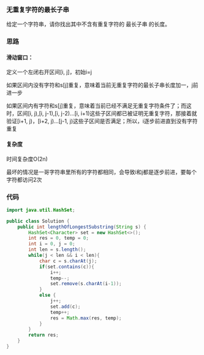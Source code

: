 ### 无重复字符的最长子串

给定一个字符串，请你找出其中不含有重复字符的 最长子串 的长度。


### 思路
#### 滑动窗口：
定义一个左闭右开区间[i, j]，初始i=j

如果区间内没有字符和s[j]重复，意味着当前无重复字符的最长子串长度加一，j前进一步

如果区间内有字符和s[j]重复，意味着当前已经不满足无重复字符条件了；而这时，区间[i, j),[i, j-1),[i, j-2)...[i, i+1)这些子区间都已被证明无重复字符，那接着就验证[i+1, j)，[i+2, j)...[j-1, j)这些子区间是否满足；所以，i逐步前进直到没有字符重复

#### 复杂度
时间复杂度O(2n)

最坏的情况是一哥字符串里所有的字符都相同，会导致i和j都是逐步前进，要每个字符都访问2次


### 代码

```java
import java.util.HashSet;

public class Solution {
    public int lengthOfLongestSubstring(String s) {
        HashSet<Character> set = new HashSet<>();
        int res = 0, temp = 0;
        int i = 0, j = 0;
        int len = s.length();
        while(j < len && i < len){
            char c = s.charAt(j);
            if(set.contains(c)){
                i++;
                temp--;
                set.remove(s.charAt(i-1));
            }
            else {
                j++;
                set.add(c);
                temp++;
                res = Math.max(res, temp);
            }
        }
        return res;
    }
}
```
